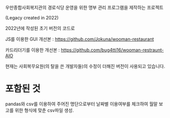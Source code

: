 우만종합사회복지관의 경로식당 운영을 위한 명부 관리 프로그램을 제작하는 프로젝트

(Legacy created in 2022)

2022년에 작성된 초기 버전의 코드로

JS를 이용한 GUI 개선본 : https://github.com/Jokuna/wooman-restaurant

카드리더기를 이용한 개선본 : https://github.com/bug4tti16/wooman-restraunt-AIO

현재는 사회복무요원(의 탈을 쓴 개발자들)의 수정이 더해진 버전이 사용되고 있습니다.

# 포함된 것

pandas와 csv를 이용하여 주어진 명단으로부터 날짜별 이용여부를 체크하여 월말 보고를 위한 형식에 맞춘 csv파일 생성.
